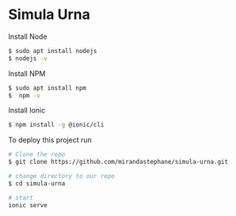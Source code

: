 # Simula Urna


Install Node
```bash
$ sudo apt install nodejs
$ nodejs -v
```
Install NPM
```bash
$ sudo apt install npm
$  npm -v
```

Install Ionic

```bash
$ npm install -g @ionic/cli
```


To deploy this project run

```bash
# Clone the repo
$ git clone https://github.com/mirandastephane/simula-urna.git

# change directory to our repo
$ cd simula-urna

# start
ionic serve
```


